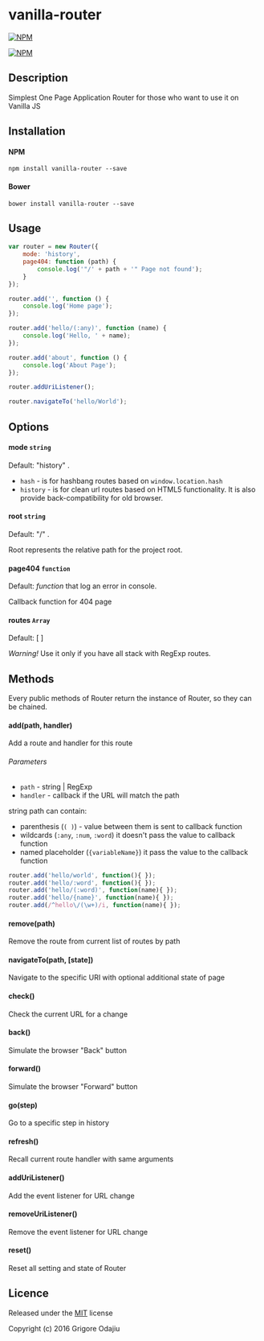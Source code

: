 # vanilla-router

[![NPM](https://nodei.co/npm/vanilla-router.png?downloads=true&downloadRank=true&stars=true)](https://nodei.co/npm/vanilla-router/)

[![NPM](https://nodei.co/npm-dl/vanilla-router.png?months=1&height=3)](https://nodei.co/npm/vanilla-router/)

## Description

Simplest One Page Application Router for those who want to use it on Vanilla JS


## Installation

#### NPM

```bashp
npm install vanilla-router --save
```

#### Bower
```bashp
bower install vanilla-router --save
```

## Usage 

```js
var router = new Router({
    mode: 'history',
    page404: function (path) {
        console.log('"/' + path + '" Page not found');
    }
});

router.add('', function () {
    console.log('Home page');
});

router.add('hello/(:any)', function (name) {
    console.log('Hello, ' + name);
});

router.add('about', function () {
    console.log('About Page');
});

router.addUriListener();

router.navigateTo('hello/World');
```

## Options

#### mode `string` 

Default: "history" . 

- `hash` - is for hashbang routes based on `window.location.hash`
- `history` - is for clean url routes based on HTML5 functionality. It is also provide back-compatibility for old browser.


#### root `string`

Default: "/" .

Root represents the relative path for the project root.

#### page404 `function`

Default: _function_ that log an error in console.

Callback function for 404 page

#### routes `Array`
Default: [ ]

_Warning!_ Use it only if you have all stack with RegExp routes.

## Methods
Every public methods of Router return the instance of Router, so they can be chained.

#### add(path, handler)
Add a route and handler for this route

###### Parameters
- `path` - string | RegExp
- `handler` - callback if the URL will match the path

string path can contain:
 - parenthesis (`( )`) - value between them is sent to callback function  
 - wildcards (`:any`, `:num`, `:word`) it doesn't pass the value to callback function
 - named placeholder (`{variableName}`) it pass the value to the callback function

```js
router.add('hello/world', function(){ });
router.add('hello/:word', function(){ });
router.add('hello/(:word)', function(name){ });
router.add('hello/{name}', function(name){ });
router.add(/^hello\/(\w+)/i, function(name){ });
```

#### remove(path)
Remove the route from current list of routes by path

#### navigateTo(path, [state])
Navigate to the specific URI with optional additional state of page 


#### check()
Check the current URL for a change

#### back()
Simulate the browser "Back" button

#### forward()
Simulate the browser "Forward" button

#### go(step)
Go to a specific step in history

#### refresh()
Recall current route handler with same arguments

#### addUriListener()
Add the event listener for URL change 

#### removeUriListener()
Remove the event listener for URL change

#### reset()
Reset all setting and state of Router

## Licence
Released under the [MIT](https://raw.githubusercontent.com/Graidenix/vanilla-router/master/LICENSE) license

Copyright (c) 2016 Grigore Odajiu
